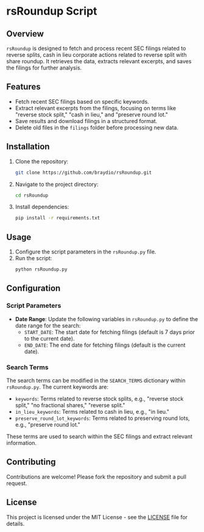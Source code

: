 # rsRoundup Script

## Overview

`rsRoundup` is designed to fetch and process recent SEC filings related to reverse splits, cash in lieu corporate actions related to reverse split with share roundup. It retrieves the data, extracts relevant excerpts, and saves the filings for further analysis.

## Features

- Fetch recent SEC filings based on specific keywords.
- Extract relevant excerpts from the filings, focusing on terms like "reverse stock split," "cash in lieu," and "preserve round lot."
- Save results and download filings in a structured format.
- Delete old files in the `filings` folder before processing new data.

## Installation

1. Clone the repository:
    ```bash
    git clone https://github.com/braydio/rsRoundup.git
    ```

2. Navigate to the project directory:
    ```bash
    cd rsRoundup
    ```

3. Install dependencies:
    ```bash
    pip install -r requirements.txt
    ```

## Usage

1. Configure the script parameters in the `rsRoundup.py` file.
2. Run the script:
    ```bash
    python rsRoundup.py
    ```

## Configuration

### Script Parameters

- **Date Range**: Update the following variables in `rsRoundup.py` to define the date range for the search:
  - `START_DATE`: The start date for fetching filings (default is 7 days prior to the current date).
  - `END_DATE`: The end date for fetching filings (default is the current date).

### Search Terms

The search terms can be modified in the `SEARCH_TERMS` dictionary within `rsRoundup.py`. The current keywords are:

- `keywords`: Terms related to reverse stock splits, e.g., "reverse stock split," "no fractional shares," "reverse split."
- `in_lieu_keywords`: Terms related to cash in lieu, e.g., "in lieu."
- `preserve_round_lot_keywords`: Terms related to preserving round lots, e.g., "preserve round lot."

These terms are used to search within the SEC filings and extract relevant information.

## Contributing

Contributions are welcome! Please fork the repository and submit a pull request.

## License

This project is licensed under the MIT License - see the [LICENSE](LICENSE) file for details.
